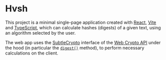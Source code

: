 # Hvsh

This project is a minimal single-page application created with [React](https://react.dev/), [Vite](https://vitejs.dev/)
and [TypeScript](https://www.typescriptlang.org/), which can calculate hashes (digests) of a given
text, using an algorithm selected by the user.

The web app uses the [SubtleCrypto](https://developer.mozilla.org/docs/Web/API/SubtleCrypto) interface of the [Web Crypto API](https://developer.mozilla.org/docs/Web/API/Web_Crypto_API) under the hood (in particular the [`digest()`](https://developer.mozilla.org/docs/Web/API/SubtleCrypto/digest) method), to perform necessary calculations on the client.